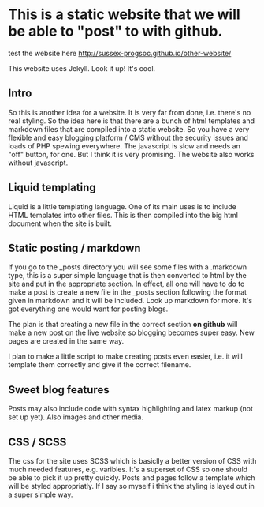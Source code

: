 # This is a static website that we will be able to "post" to with github.
test the website here http://sussex-progsoc.github.io/other-website/


This website uses Jekyll. Look it up! It's cool.
## Intro
So this is another idea for a website. It is very far from done, i.e. there's no real styling.
So the idea here is that there are a bunch of html templates and markdown files that are compiled into a static website. So you have a very flexible and easy blogging platform / CMS without the security issues and loads of PHP spewing everywhere.
The javascript is slow and needs an "off" button, for one. But I think it is very promising.
The website also works without javascript.

## Liquid templating
Liquid is a little templating language. One of its main uses is to include HTML templates into other files. This is then compiled into the big html document when the site is built.

## Static posting / markdown
If you go to the \_posts directory you will see some files with a .markdown type, this is a super simple language that is then converted to html by the site and put
in the appropriate section. In effect, all one will have to do to make a post is create a new file in the \_posts section following the format given in markdown and
it will be included. Look up markdown for more. It's got everything one would want for posting blogs.

The plan is that creating a new file in the correct section **on github** will make a new post on the live website so blogging becomes super easy.
New pages are created in the same way.

I plan to make a little script to make creating posts even easier, i.e. it will template them correctly and give it the correct filename.

## Sweet blog features
Posts may also include code with syntax highlighting and latex markup (not set up yet). Also images and other media.

## CSS / SCSS
The css for the site uses SCSS which is
basiclly a better version of CSS with much needed features, e.g. varibles. It's a superset of CSS so one should be able to pick it up pretty quickly. 
Posts and pages follow a template which will be styled appropriatly. If I say so myself i think the styling is layed out in a super simple way.

